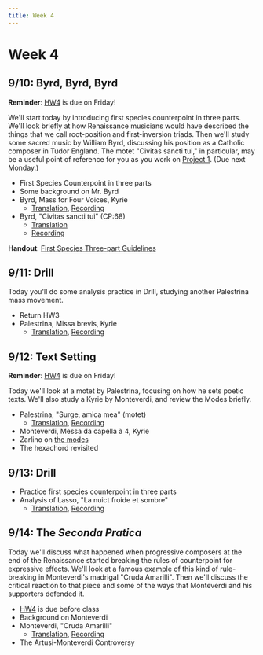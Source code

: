 ```yaml
---
title: Week 4
---
```


# Week 4

## 9/10: Byrd, Byrd, Byrd

**Reminder**: [HW4](HW-4.pdf) is due on Friday!

We'll start today by introducing first species counterpoint in three
parts. We'll look briefly at how Renaissance musicians would have 
described the things that we call root-position and first-inversion 
triads. Then we'll study some sacred music by William Byrd, discussing
his position as a Catholic composer in Tudor England. The motet 
"Civitas sancti tui," in particular, may be a useful point of reference
for you as you work on [Project 1](Project-1.pdf). (Due next Monday.)

* First Species Counterpoint in three parts
* Some background on Mr. Byrd
* Byrd, Mass for Four Voices, Kyrie
  * [Translation](/translations/mass.html#kyrie), [Recording](https://www.youtube.com/watch?v=_KxdBiNp2vU&index=20&list=PLYyTDR5WeGuTtL7G92HVmXBzi6G2xiL1a)
* Byrd, "Civitas sancti tui" (CP:68)
  * [Translation](/translations/civitas-sancti-tui.html)
  * [Recording](https://www.youtube.com/watch?v=VXa0JBn1npk&t=0s&index=19&list=PLYyTDR5WeGuTtL7G92HVmXBzi6G2xiL1a)

**Handout**: [First Species Three-part Guidelines](guidelines-4.pdf)

## 9/11: Drill

Today you'll do some analysis practice in Drill, studying another
Palestrina mass movement.

* Return HW3
* Palestrina, Missa brevis, Kyrie
  * [Translation](/translations/mass.html#kyrie), [Recording](https://www.youtube.com/watch?v=Tku8ceGJ4dk&list=PLYyTDR5WeGuTtL7G92HVmXBzi6G2xiL1a&index=13&t=450s)

## 9/12: Text Setting

**Reminder**: [HW4](HW-4.pdf) is due on Friday!

Today we'll look at a motet by Palestrina, focusing on how he 
sets poetic texts. We'll also study a Kyrie by Monteverdi, and 
review the Modes briefly.

* Palestrina, "Surge, amica mea" (motet)
  * [Translation](/translations/surge-amica-mea.html), [Recording](https://www.youtube.com/watch?v=HWN55FrYDfs&index=13&list=PLYyTDR5WeGuTtL7G92HVmXBzi6G2xiL1a)
* Monteverdi, Messa da capella à 4, Kyrie
* Zarlino on [the modes](zarlino-on-modes.pdf)
* The hexachord revisited

## 9/13: Drill

* Practice first species counterpoint in three parts
* Analysis of Lasso, "La nuict froide et sombre"
  * [Translation](/translations/la-nuict-froide-et-sombre.html), [Recording](https://www.youtube.com/watch?v=UQN6gFnsGI4&index=16&list=PLYyTDR5WeGuTtL7G92HVmXBzi6G2xiL1a)

## 9/14: The _Seconda Pratica_

Today we'll discuss what happened when progressive composers at the 
end of the Renaissance started breaking the rules of counterpoint for
expressive effects. We'll look at a famous example of this kind of 
rule-breaking in Monteverdi's madrigal "Cruda Amarilli". Then we'll
discuss the critical reaction to that piece and some of the ways that 
Monteverdi and his supporters defended it.

* [HW4](HW-4.pdf) is due before class
* Background on Monteverdi
* Monteverdi, "Cruda Amarilli"
  * [Translation](/translations/cruda-amarilli.html), [Recording](https://www.youtube.com/watch?v=0nJ4dEjjIY4&index=25&list=PLYyTDR5WeGuTtL7G92HVmXBzi6G2xiL1a)
* The Artusi-Monteverdi Controversy
